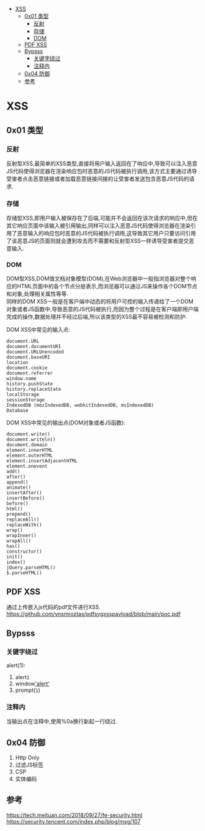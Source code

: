 - [XSS](#xss)
  - [0x01 类型](#0x01-类型)
    - [反射](#反射)
    - [存储](#存储)
    - [DOM](#dom)
  - [PDF XSS](#pdf-xss)
  - [Bypsss](#bypsss)
    - [关键字绕过](#关键字绕过)
    - [注释内](#注释内)
  - [0x04 防御](#0x04-防御)
  - [参考](#参考)

# XSS
## 0x01 类型
### 反射
反射型XSS,最简单的XSS类型,直接将用户输入返回在了响应中,导致可以注入恶意JS代码使得浏览器在渲染响应包时恶意的JS代码被执行调用,该方式主要通过诱导受害者点击恶意链接或者加载恶意链接间接的让受害者发送包含恶意JS代码的请求.
### 存储
存储型XSS,即用户输入被保存在了后端,可能并不会返回在该次请求的响应中,但在其它响应页面中该输入被引用输出,同样可以注入恶意JS代码使得浏览器在渲染引用了恶意输入的响应包时恶意的JS代码被执行调用,这导致其它用户只要访问引用了该恶意JS的页面则就会遭到攻击而不需要和反射型XSS一样诱导受害者提交恶意输入.
### DOM
DOM型XSS,DOM值文档对象模型(DOM),在Web浏览器中一般指浏览器对整个响应的HTML页面中的各个节点分层表示,而浏览器可以通过JS来操作各个DOM节点和对象,处理相关属性等等.  
同样的DOM XSS一般是在客户端中动态的将用户可控的输入传递给了一个DOM对象或者JS函数中,导致恶意的JS代码被执行,而因为整个过程是在客户端即用户端完成的操作,数据处理并不经过后端,所以该类型的XSS最不容易被检测和防护.  

DOM XSS中常见的输入点:  
```
document.URL
document.documentURI
document.URLUnencoded
document.baseURI
location
document.cookie
document.referrer
window.name
history.pushState
history.replaceState
localStorage
sessionStorage
IndexedDB (mozIndexedDB, webkitIndexedDB, msIndexedDB)
Database
```
DOM XSS中常见的输出点(DOM对象或者JS函数):
```
document.write()
document.writeln()
document.domain
element.innerHTML 
element.outerHTML
element.insertAdjacentHTML
element.onevent
add()
after()
append()
animate()
insertAfter()
insertBefore()
before()
html()
prepend()
replaceAll()
replaceWith()
wrap()
wrapInner()
wrapAll()
has()
constructor()
init()
index()
jQuery.parseHTML()
$.parseHTML()
```
## PDF XSS
通过上传嵌入js代码的pdf文件进行XSS.    
https://github.com/ynsmroztas/pdfsvgxsspayload/blob/main/poc.pdf
## Bypsss
### 关键字绕过
alert(1):
1. alert`1`
2. window['alert'](document.domain)
3. prompt(`1`)
### 注释内
当输出点在注释中,使用%0a换行新起一行绕过.
## 0x04 防御
1. Http Only
2. 过滤JS标签
3. CSP
4. 实体编码

## 参考
https://tech.meituan.com/2018/09/27/fe-security.html  
https://security.tencent.com/index.php/blog/msg/107

